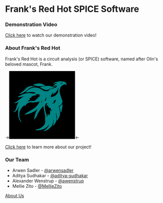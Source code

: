 # Frank's Red Hot SPICE Software

### Demonstration Video
[Click here](https://www.youtube.com/watch?v=dQw4w9WgXcQ) to watch our demonstration video!

### About Frank's Red Hot
Frank's Red Hot is a circuit analysis (or SPICE) software, named after Olin's beloved mascot, Frank.

->![Frank](frank.png)<-

[Click here](learn_more.md) to learn more about our project!


### Our Team
- Arwen Sadler - [@arwensadler](https://www.github.com/arwensadler)
- Aditya Sudhakar - [@aditya-sudhakar](https://www.github.com/aditya-sudhakar)
- Alexander Wenstrup - [@awenstrup](https://www.github.com/awenstrup)
- Mellie Zito - [@MellieZito](https://www.github.com/MellieZito)

[About Us](about_us.md)

